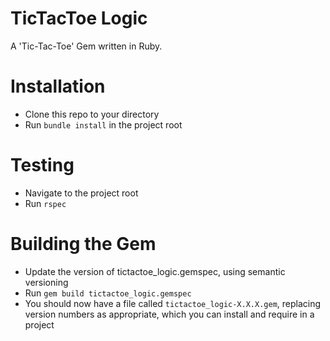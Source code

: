 # TicTacToe Logic

A 'Tic-Tac-Toe' Gem written in Ruby.

# Installation

- Clone this repo to your directory
- Run `bundle install` in the project root

# Testing

- Navigate to the project root
- Run `rspec`

# Building the Gem

- Update the version of tictactoe_logic.gemspec, using semantic versioning
- Run `gem build tictactoe_logic.gemspec`
- You should now have a file called `tictactoe_logic-X.X.X.gem`, replacing version numbers as appropriate, which you can install and require in a project
